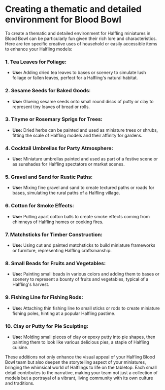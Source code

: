 # Creating a thematic and detailed environment for Blood Bowl

To create a thematic and detailed environment for Halfling miniatures in Blood Bowl can be particularly fun given their rich lore and characteristics. Here are ten specific creative uses of household or easily accessible items to enhance your Halfling models:

### 1. **Tea Leaves for Foliage:**

* **Use:** Adding dried tea leaves to bases or scenery to simulate lush foliage or fallen leaves, perfect for a Halfling's natural habitat.

### 2. **Sesame Seeds for Baked Goods:**

* **Use:** Glueing sesame seeds onto small round discs of putty or clay to represent tiny loaves of bread or rolls.

### 3. **Thyme or Rosemary Sprigs for Trees:**

* **Use:** Dried herbs can be painted and used as miniature trees or shrubs, fitting the scale of Halfling models and their affinity for gardens.

### 4. **Cocktail Umbrellas for Party Atmosphere:**

* **Use:** Miniature umbrellas painted and used as part of a festive scene or as sunshades for Halfling spectators or market scenes.

### 5. **Gravel and Sand for Rustic Paths:**

* **Use:** Mixing fine gravel and sand to create textured paths or roads for bases, simulating the rural paths of a Halfling village.

### 6. **Cotton for Smoke Effects:**

* **Use:** Pulling apart cotton balls to create smoke effects coming from chimneys of Halfling homes or cooking fires.

### 7. **Matchsticks for Timber Construction:**

* **Use:** Using cut and painted matchsticks to build miniature frameworks or furniture, representing Halfling craftsmanship.

### 8. **Small Beads for Fruits and Vegetables:**

* **Use:** Painting small beads in various colors and adding them to bases or scenery to represent a bounty of fruits and vegetables, typical of a Halfling's harvest.

### 9. **Fishing Line for Fishing Rods:**

* **Use:** Attaching thin fishing line to small sticks or rods to create miniature fishing poles, hinting at a popular Halfling pastime.

### 10. **Clay or Putty for Pie Sculpting:**

* **Use:** Molding small pieces of clay or epoxy putty into pie shapes, then painting them to look like various delicious pies, a staple of Halfling cuisine.

These additions not only enhance the visual appeal of your Halfling Blood Bowl team but also deepen the storytelling aspect of your miniatures, bringing the whimsical world of Halflings to life on the tabletop. Each small detail contributes to the narrative, making your team not just a collection of models but a portrayal of a vibrant, living community with its own culture and traditions.
